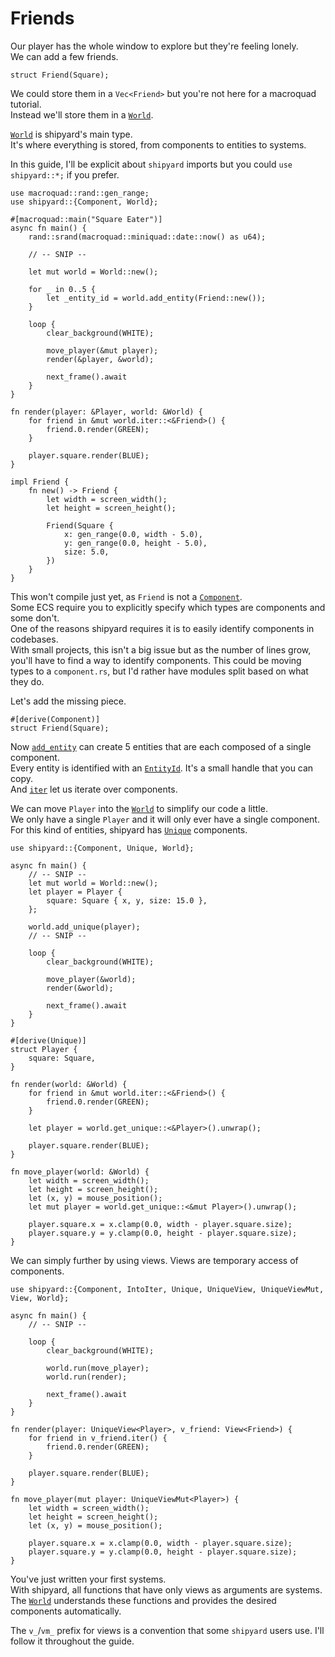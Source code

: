 # Friends

Our player has the whole window to explore but they're feeling lonely.\
We can add a few friends.

```rust,noplaypen
struct Friend(Square);
```

We could store them in a `Vec<Friend>` but you're not here for a macroquad tutorial.\
Instead we'll store them in a [`World`](https://docs.rs/shipyard/0.9/shipyard/struct.World.html).

[`World`](https://docs.rs/shipyard/0.9/shipyard/struct.World.html) is shipyard's main type.\
It's where everything is stored, from components to entities to systems.

In this guide, I'll be explicit about `shipyard` imports but you could `use shipyard::*;` if you prefer.

```rust,noplaypen
use macroquad::rand::gen_range;
use shipyard::{Component, World};

#[macroquad::main("Square Eater")]
async fn main() {
    rand::srand(macroquad::miniquad::date::now() as u64);

    // -- SNIP --

    let mut world = World::new();

    for _ in 0..5 {
        let _entity_id = world.add_entity(Friend::new());
    }

    loop {
        clear_background(WHITE);

        move_player(&mut player);
        render(&player, &world);

        next_frame().await
    }
}

fn render(player: &Player, world: &World) {
    for friend in &mut world.iter::<&Friend>() {
        friend.0.render(GREEN);
    }

    player.square.render(BLUE);
}

impl Friend {
    fn new() -> Friend {
        let width = screen_width();
        let height = screen_height();

        Friend(Square {
            x: gen_range(0.0, width - 5.0),
            y: gen_range(0.0, height - 5.0),
            size: 5.0,
        })
    }
}
```

This won't compile just yet, as `Friend` is not a [`Component`](https://docs.rs/shipyard/0.9/shipyard/trait.Component.html).\
Some ECS require you to explicitly specify which types are components and some don't.\
One of the reasons shipyard requires it is to easily identify components in codebases.\
With small projects, this isn't a big issue but as the number of lines grow, you'll have to find a way to identify components. This could be moving types to a `component.rs`, but I'd rather have modules split based on what they do.

Let's add the missing piece.

```rust,noplaypen
#[derive(Component)]
struct Friend(Square);
```

Now [`add_entity`](https://docs.rs/shipyard/0.9/shipyard/struct.World.html#method.add_entity) can create 5 entities that are each composed of a single component.\
Every entity is identified with an [`EntityId`](https://docs.rs/shipyard/0.9/shipyard/struct.EntityId). It's a small handle that you can copy.\
And [`iter`](https://docs.rs/shipyard/0.9/shipyard/struct.World.html#method.iter) let us iterate over components.

We can move `Player` into the [`World`](https://docs.rs/shipyard/0.9/shipyard/struct.World.html) to simplify our code a little.\
We only have a single `Player` and it will only ever have a single component.\
For this kind of entities, shipyard has [`Unique`](https://docs.rs/shipyard/0.9/shipyard/trait.Unique.html) components.

```rust,noplaypen
use shipyard::{Component, Unique, World};

async fn main() {
    // -- SNIP --
    let mut world = World::new();
    let player = Player {
        square: Square { x, y, size: 15.0 },
    };

    world.add_unique(player);
    // -- SNIP --

    loop {
        clear_background(WHITE);

        move_player(&world);
        render(&world);

        next_frame().await
    }
}

#[derive(Unique)]
struct Player {
    square: Square,
}

fn render(world: &World) {
    for friend in &mut world.iter::<&Friend>() {
        friend.0.render(GREEN);
    }

    let player = world.get_unique::<&Player>().unwrap();

    player.square.render(BLUE);
}

fn move_player(world: &World) {
    let width = screen_width();
    let height = screen_height();
    let (x, y) = mouse_position();
    let mut player = world.get_unique::<&mut Player>().unwrap();

    player.square.x = x.clamp(0.0, width - player.square.size);
    player.square.y = y.clamp(0.0, height - player.square.size);
}
```

We can simply further by using views. Views are temporary access of components.

```rust,noplaypen
use shipyard::{Component, IntoIter, Unique, UniqueView, UniqueViewMut, View, World};

async fn main() {
    // -- SNIP --

    loop {
        clear_background(WHITE);

        world.run(move_player);
        world.run(render);

        next_frame().await
    }
}

fn render(player: UniqueView<Player>, v_friend: View<Friend>) {
    for friend in v_friend.iter() {
        friend.0.render(GREEN);
    }

    player.square.render(BLUE);
}

fn move_player(mut player: UniqueViewMut<Player>) {
    let width = screen_width();
    let height = screen_height();
    let (x, y) = mouse_position();

    player.square.x = x.clamp(0.0, width - player.square.size);
    player.square.y = y.clamp(0.0, height - player.square.size);
}
```

You've just written your first systems.\
With shipyard, all functions that have only views as arguments are systems.\
The [`World`](https://docs.rs/shipyard/0.9/shipyard/struct.World.html) understands these functions and provides the desired components automatically.

The `v_`/`vm_` prefix for views is a convention that some `shipyard` users use. I'll follow it throughout the guide.